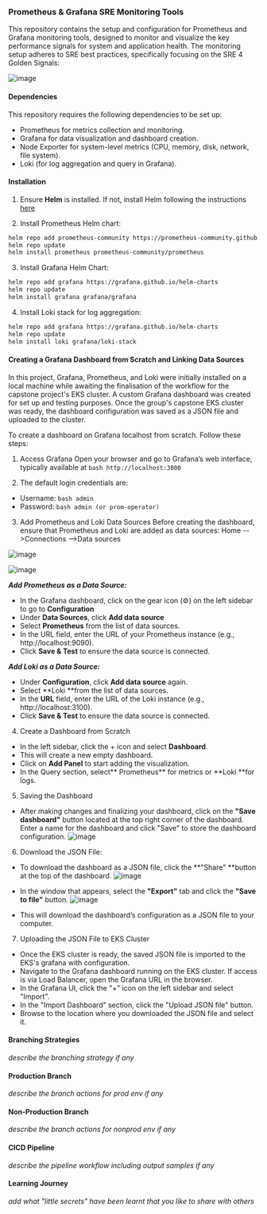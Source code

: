 ### Prometheus & Grafana SRE Monitoring Tools
This repository contains the setup and configuration for Prometheus and Grafana monitoring tools, designed to monitor and visualize the key performance signals for system and application health. The monitoring setup adheres to SRE best practices, specifically focusing on the SRE 4 Golden Signals: 

![image](https://github.com/user-attachments/assets/cdead711-a757-4277-8c0d-1714588aae81)

#### Dependencies
This repository requires the following dependencies to be set up:
- Prometheus for metrics collection and monitoring.
- Grafana for data visualization and dashboard creation.
- Node Exporter for system-level metrics (CPU, memory, disk, network, file system).
- Loki (for log aggregation and query in Grafana).

#### **Installation** 
1. Ensure **Helm** is installed. If not, install Helm following the instructions [here](https://helm.sh/docs/intro/install/)

2. Install Prometheus Helm chart:
```bash
helm repo add prometheus-community https://prometheus-community.github.io/helm-charts
helm repo update
helm install prometheus prometheus-community/prometheus
```

3. Install Grafana Helm Chart:
```bash
helm repo add grafana https://grafana.github.io/helm-charts
helm repo update
helm install grafana grafana/grafana
```

4. Install Loki stack for log aggregation:
```bash
helm repo add grafana https://grafana.github.io/helm-charts
helm repo update
helm install loki grafana/loki-stack
```

#### Creating a Grafana Dashboard from Scratch and Linking Data Sources
In this project, Grafana, Prometheus, and Loki were initially installed on a local machine while awaiting the finalisation of the workflow for the capstone project's EKS cluster. A custom Grafana dashboard was created for set up and testing purposes. Once the group's capstone EKS cluster was ready, the dashboard configuration was saved as a JSON file and uploaded to the cluster.

To create a dashboard on Grafana localhost from scratch. Follow these steps:

1. Access Grafana
Open your browser and go to Grafana’s web interface, typically available at
```bash http://localhost:3000```

2. The default login credentials are:

- Username: ```bash admin```
- Password: ```bash admin (or prom-operator)```

3. Add Prometheus and Loki Data Sources
Before creating the dashboard, ensure that Prometheus and Loki are added as data sources:
Home
  -->Connections
      -->Data sources

![image](https://github.com/user-attachments/assets/d3c180f1-7414-4846-8057-fb62b66a7683)

![image](https://github.com/user-attachments/assets/68679692-e380-4551-9816-746f1efb827c)

**_Add Prometheus as a Data Source:_**
- In the Grafana dashboard, click on the gear icon (⚙️) on the left sidebar to go to **Configuration**
- Under **Data Sources**, click **Add data source**
- Select **Prometheus** from the list of data sources.
- In the URL field, enter the URL of your Prometheus instance (e.g., http://localhost:9090).
- Click **Save & Test** to ensure the data source is connected.

_**Add Loki as a Data Source:**_
- Under **Configuration**, click **Add data source** again.
- Select **Loki **from the list of data sources.
- In the **URL** field, enter the URL of the Loki instance (e.g., http://localhost:3100).
- Click **Save & Test** to ensure the data source is connected.

4. Create a Dashboard from Scratch
- In the left sidebar, click the + icon and select **Dashboard**.
- This will create a new empty dashboard.
- Click on **Add Panel** to start adding the visualization.
- In the Query section, select** Prometheus** for metrics or **Loki **for logs.

5. Saving the Dashboard
- After making changes and finalizing your dashboard, click on the **"Save dashboard"** button located at the top right corner of the dashboard.
Enter a name for the dashboard and click "Save" to store the dashboard configuration.
![image](https://github.com/user-attachments/assets/f68eed71-aba6-4cae-9312-38335116d2ea)

6. Download the JSON File:
- To download the dashboard as a JSON file, click the **"Share" **button at the top of the dashboard.
![image](https://github.com/user-attachments/assets/3b202ffc-a59e-4ba1-8178-6ee1494a11d3)

- In the window that appears, select the **"Export"** tab and click the **"Save to file"** button.
![image](https://github.com/user-attachments/assets/32407c62-697d-4936-89b8-a57c6ad1128a)

- This will download the dashboard’s configuration as a JSON file to your computer.

7. Uploading the JSON File to EKS Cluster
- Once the EKS cluster is ready, the saved JSON file is imported to the EKS's grafana with configuration.
- Navigate to the Grafana dashboard running on the EKS cluster. If access is via Load Balancer, open the Grafana URL in the browser.
- In the Grafana UI, click the "+" icon on the left sidebar and select "Import".
- In the "Import Dashboard" section, click the "Upload JSON file" button.
- Browse to the location where you downloaded the JSON file and select it.

#### Branching Strategies
_describe the branching strategy if any_
#### Production Branch
_describe the branch actions for prod env if any_
#### Non-Production Branch
_describe the branch actions for nonprod env if any_
#### CICD Pipeline
_describe the pipeline workflow including output samples if any_
#### Learning Journey
_add what "little secrets" have been learnt that you like to share with others_ 

